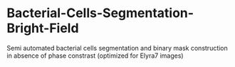 # Bacterial-Cells-Segmentation-Bright-Field
Semi automated bacterial cells segmentation and binary mask construction in absence of phase constrast (optimized for Elyra7 images)
